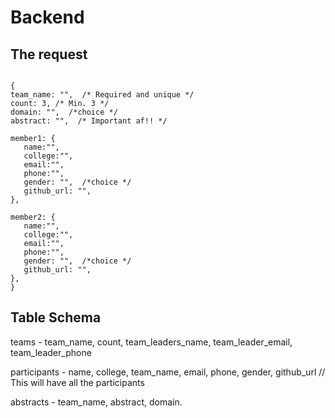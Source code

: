 # Backend

## The request

 ```

{
team_name: "",  /* Required and unique */
count: 3, /* Min. 3 */
domain: "",  /*choice */
abstract: "",  /* Important af!! */

member1: {
    name:"",
    college:"",
    email:"",
    phone:"",
    gender: "",  /*choice */
    github_url: "",
},

member2: {
    name:"",
    college:"",
    email:"",
    phone:"",
    gender: "",  /*choice */
    github_url: "",
},
}

```


## Table Schema

teams - team_name, count, team_leaders_name, team_leader_email, team_leader_phone

participants - name, college, team_name, email, phone, gender, github_url   // This will have all the participants

abstracts - team_name, abstract, domain.

